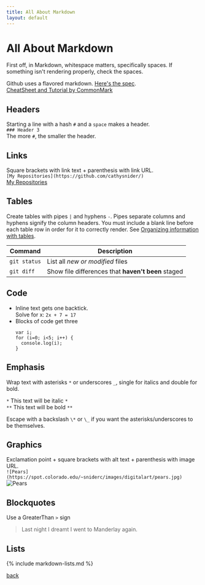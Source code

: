 ```yaml
---
title: All About Markdown
layout: default
---
```


# All About Markdown

First off, in Markdown, whitespace matters, specifically spaces. If something isn't rendering properly, check the spaces.  

Github uses a flavored markdown. [Here's the spec](https://github.github.com/gfm/). <br />
[CheatSheet and Tutorial by CommonMark](https://commonmark.org/help/)

## Headers
Starting a line with a hash `#` and a `space` makes a header. <br />
`### Header 3 `<br />
The more `#`, the smaller the header.

## Links
Square brackets with link text + parenthesis with link URL. <br />
`[My Repositories](https://github.com/cathysnider/)` <br />
[My Repositories](https://github.com/cathysnider/)

## Tables
Create tables with pipes `|` and hyphens `-`. Pipes separate columns and hyphens signify the column headers.  You must include a blank line before each table row in order for it to correctly render. See [Organizing information with tables](https://help.github.com/en/articles/organizing-information-with-tables).

 | Command | Description |
 | --- | --- |
 | `git status` | List all *new or modified* files |
 | `git diff` | Show file differences that **haven't been** staged |

## Code
* Inline text gets one backtick. <br />
  Solve for x: `2x + 7 = 17`
* Blocks of code get three
  ```
  var i;
  for (i=0; i<5; i++) {
    console.log(i);
  }
  ```
## Emphasis
Wrap text with asterisks `*` or underscores `_`, single for italics and double for bold.

`*` This text will be italic `*` <br />
`**` This text will be bold `**`

  Escape with a backslash `\*` or `\_` if you want the asterisks/underscores to be themselves.

## Graphics
Exclamation point + square brackets with alt text + parenthesis with image URL. <br />
`![Pears](https://spot.colorado.edu/~sniderc/images/digitalart/pears.jpg)` <br />
![Pears](https://spot.colorado.edu/~sniderc/images/digitalart/pears.jpg)

## Blockquotes
Use a GreaterThan `>` sign <br />
> Last night I dreamt I went to Manderlay again.

## Lists
{% include markdown-lists.md %}





[back](./)
